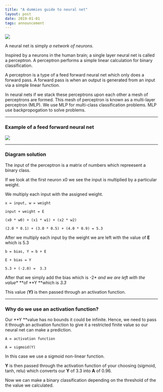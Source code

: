 ```yaml
---
title: "A dummies guide to neural net"
layout: post
date: 2019-01-01
tags: announcement
---
```



![](https://cdn-images-1.medium.com/max/800/1*vohhSJ0H0vn976rAHVEccg.png)

A neural net is simply *a network of neurons.*

Inspired by a neurons in the human brain; a single layer neural net is called a
perceptron. A perceptron performs a simple linear calculation for binary
classification.

A perceptron is a type of a feed forward neural net which only does a forward
pass. A forward pass is when an output is generated from an input via a simple
linear function.

In neural nets if we stack these perceptrons upon each other a mesh of
perceptrons are formed. This mesh of perceptron is known as a multi-layer
perceptron (MLP). We use MLP for multi-class classification problems. MLP use
backpropogation to solve problems.

*****

### **Example of a feed forward neural net**

![](https://cdn-images-1.medium.com/max/800/1*zd2AuD53JxsJCBeyelb-2A.png)

*****

### **Diagram solution**

The input of the perceptron is a matrix of numbers which repreesent a binary
class.

If we look at the first neuron x0 we see the input is multiplied by a particular
weight.

We multiply each input with the assigned weight.

    x = input, w = weight 

    input + weight = E

    (x0 * w0) + (x1 * w1) + (x2 * w2)

    (2.0 * 0.1) + (3.0 * 0.5) + (4.0 * 0.9) = 5.3

After we multiply each input by the weight we are left with the value of **E**
which is 5.3

    b = bias, Y = b + E

    E + bias = Y

    5.3 + (-2.0) =  3.3

After that we simply add the bias which is -2* *and we are left with the value**
**of **Y **which is *3.3*

This value (**Y)** is then passed through an activation function.

*****

### **Why do we use an activation function?**

Our **Y **value has no bounds it could be infinite. Hence, we need to pass it
through an activation function to give it a restricted finite value so our
neural net can make a prediction.

    A = activation function 

    A = sigmoid(Y)

In this case we use a sigmoid non-linear function.

**Y** is then passed through the activation function of your choosing (sigmoid,
tanh, relu) which converts our **Y** of 3.3 into **A** of 0.96.

Now we can make a binary classification depending on the threshold of the the
value we calculated.


